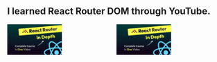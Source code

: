 <h2>I learned React Router DOM through YouTube.</h2>
<div style="display: flex">
<div style="display:inline;">
<img src="ytthumbnail.jpg" width="50%">
</div>

<div style="display:inline;">
<img src="ytthumbnail.jpg" width="50%">
</div>
</div>
